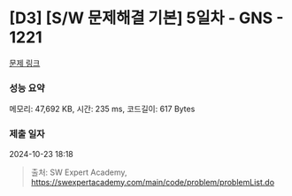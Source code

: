 # [D3] [S/W 문제해결 기본] 5일차 - GNS - 1221 

[문제 링크](https://swexpertacademy.com/main/code/problem/problemDetail.do?contestProbId=AV14jJh6ACYCFAYD) 

### 성능 요약

메모리: 47,692 KB, 시간: 235 ms, 코드길이: 617 Bytes

### 제출 일자

2024-10-23 18:18



> 출처: SW Expert Academy, https://swexpertacademy.com/main/code/problem/problemList.do